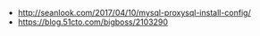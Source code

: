 - http://seanlook.com/2017/04/10/mysql-proxysql-install-config/
- https://blog.51cto.com/bigboss/2103290

